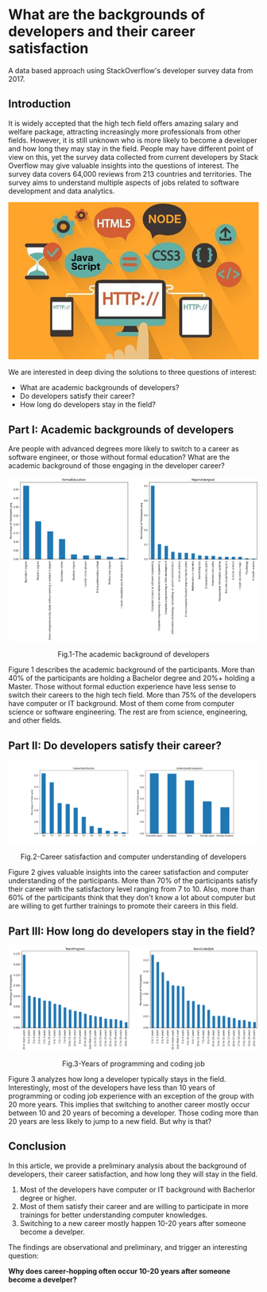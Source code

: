 # What are the backgrounds of developers and their career satisfaction
A data based approach using StackOverflow's developer survey data from 2017.

## Introduction
It is widely accepted that the high tech field offers amazing salary and welfare package, attracting increasingly more professionals from other fields. However, it is still unknown who is more likely to become a developer and how long they may stay in the field. People may have different point of view on this, yet the survey data collected from current developers by Stack Overflow may give valuable insights into the questions of interest. The survey data covers 64,000 reviews from 213 countries and territories. The survey aims to understand multiple aspects of jobs related to software development and data analytics. 

![Figure](developercareer.jpeg)

We are interested in deep diving the solutions to three questions of interest:

* What are academic backgrounds of developers?
* Do developers satisfy their career?
* How long do developers stay in the field?

## Part I: Academic backgrounds of developers

Are people with advanced degrees more likely to switch to a career as software engineer, or those without formal education? What are the academic background of those engaging in the developer career? 

![Figure 1](background1.png)<p align = "center">
Fig.1-The academic background of developers</p> 
Figure 1 describes the academic background of the participants. More than 40% of the participants are holding a Bachelor degree and 20%+ holding a Master. Those without formal eduction experience have less sense to switch their careers to the high tech field. More than 75% of the developers have computer or IT background. Most of them come from computer science or software engineering. The rest are from science, engineering, and other fields. 

## Part II: Do developers satisfy their career?
![Figure 2](background2.png)<p align = "center">
Fig.2-Career satisfaction and computer understanding of developers</p> 
Figure 2 gives valuable insights into the career satisfaction and computer understanding of the participants. More than 70% of the participants satisfy their career with the satisfactory level ranging from 7 to 10. Also, more than 60% of the participants think that they don't know a lot about computer but are willing to get further trainings to promote their careers in this field. 

## Part III: How long do developers stay in the field?
![Figure 3](yearsprogram.png)<p align = "center">
Fig.3-Years of programming and coding job</p> 
Figure 3 analyzes how long a developer typically stays in the field. Interestingly, most of the developers have less than 10 years of programming or coding job experience with an exception of the group with 20 more years. This implies that switching to another career mostly occur between 10 and 20 years of becoming a developer. Those coding more than 20 years are less likely to jump to a new field. But why is that? 

## Conclusion
In this article, we provide a preliminary analysis about the background of developers, their career satisfaction, and how long they will stay in the field. 
1. Most of the developers have computer or IT background with Bacherlor degree or higher. 
2. Most of them satisfy their career and are willing to participate in more trainings for better understanding computer knowledges.
3. Switching to a new career mostly happen 10-20 years after someone become a develper.

The findings are observational and preliminary, and trigger an interesting question: 

**Why does career-hopping often occur 10-20 years after someone become a develper?**